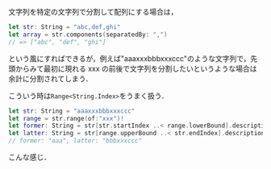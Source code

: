 <!-- title:Swift：文字列を特定の文字列の前後で分割する -->

文字列を特定の文字列で分割して配列にする場合は，

```swift
let str: String = "abc,def,ghi"
let array = str.components(separatedBy: ",")
// => ["abc", "def", "ghi"]
```

という風にすればできるが，例えば"aaaxxxbbbxxxccc"のような文字列で，先頭からみて最初に現れる xxx の前後で文字列を分割したいというような場合は余計に分割されてしまう．

こういう時は`Range<String.Index>`をうまく扱う．

```swift
let str: String = "aaaxxxbbbxxxccc"
let range = str.range(of:"xxx")!
let former: String = str[str.startIndex ..< range.lowerBound].description
let latter: String = str[range.upperBound ..< str.endIndex].description
// former: "aaa", latter: "bbbxxxccc"
```

こんな感じ．
